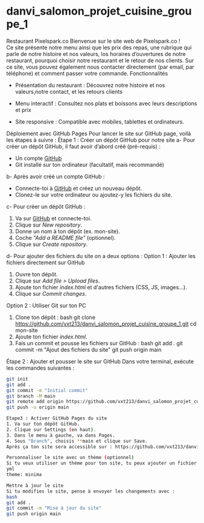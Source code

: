 # danvi_salomon_projet_cuisine_groupe_1
Restaurant Pixelspark.co
Bienvenue sur le site web de Pixelspark.co !  
Ce site présente notre menu ainsi que les prix des repas, une rubrique qui parle de notre histoire et nos valeurs, los horaires d’ouvertures de notre restaurant, pourquoi choisir notre restaurant et le retour de nos clients. Sur ce site, vous pouvez également nous contacter directement (par email, par téléphone) et comment passer votre commande.
Fonctionnalités
* Présentation du restaurant : Découvrez notre histoire et nos valeurs,notre contact, et les retours clients
-  Menu interactif : Consultez nos plats et boissons avec leurs descriptions et prix
* Site responsive : Compatible avec mobiles, tablettes et ordinateurs.

Déploiement avec GitHub Pages
Pour lancer le site sur GitHub page, voilà les étapes à suivre :
Étape 1 : Créer un dépôt GitHub pour notre site 
a- Pour créer un dépôt GitHub, il faut avoir d’abord créé (pré-requis) :
* Un compte [GitHub](https://github.com/)
* Git installé sur ton ordinateur (facultatif, mais recommandé)

b- Après avoir créé un compte GitHub :
* Connecte-toi à [GitHub](https://github.com/) et créez un nouveau dépôt.
* Clonez-le sur votre ordinateur ou ajoutez-y les fichiers du site.

c- Pour créer un dépôt GitHub :
1. Va sur [GitHub](https://github.com/) et connecte-toi.
2. Clique sur *New repository*.
3. Donne un nom à ton dépôt (ex. mon-site).
4. Coche *"Add a README file"* (optionnel).
5. Clique sur *Create repository*.

d- Pour ajouter des fichiers du site on a deux options :
Option 1 : Ajouter les fichiers directement sur GitHub
1. Ouvre ton dépôt.
2. Clique sur *Add file > Upload files*.
3. Ajoute ton fichier *index.html* et d'autres fichiers (CSS, JS, images…).
4. Clique sur *Commit changes*.

Option 2 : Utiliser Git sur ton PC
1. Clone ton dépôt :
   bash
   git clone https://github.com/vxt213/danvi_salomon_projet_cuisine_groupe_1.git
   cd mon-site
2. Ajoute ton fichier *index.html*.
3. Fais un commit et pousse les fichiers sur GitHub :
   bash
   git add .
   git commit -m "Ajout des fichiers du site"
   git push origin main
  
Étape 2 : Ajouter et pousser le site sur GitHub
Dans votre terminal, exécute les commandes suivantes :  
```sh
git init
git add .
git commit -m "Initial commit"
git branch -M main
git remote add origin https://github.com/vxt213/danvi_salomon_projet_cuisine_groupe_1.git
git push -u origin main

Etape3 : Activer GitHub Pages du site
1. Va sur ton dépôt GitHub.
2. Clique sur Settings (en haut).
3. Dans le menu à gauche, va dans Pages.
4. Sous "Branch", choisis **main et clique sur Save.
Après ça ton site sera accessible sur : https://github.com/vxt213/danvi_salomon_projet_cuisine_groupe_1.git

Personnaliser le site avec un thème (optionnel)
Si tu veux utiliser un thème pour ton site, tu peux ajouter un fichier *\_config.yml* avec :
yml
theme: minima

Mettre à jour le site
Si tu modifies le site, pense à envoyer les changements avec :
bash
git add .
git commit -m "Mise à jour du site"
git push origin main